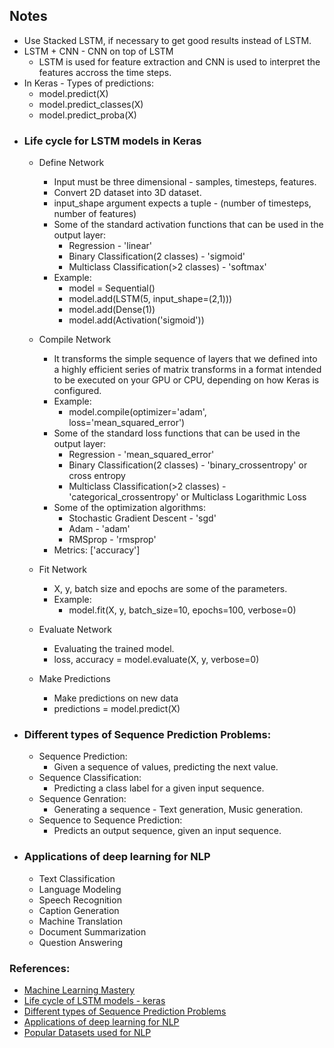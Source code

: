 ## Notes
- Use Stacked LSTM, if necessary to get good results instead of LSTM.
- LSTM + CNN - CNN on top of LSTM
  - LSTM is used for feature extraction and CNN is used to interpret the features accross the time steps.
- In Keras - Types of predictions:
  - model.predict(X)
  - model.predict_classes(X)
  - model.predict_proba(X)
- ### Life cycle for LSTM models in Keras
  - Define Network
    - Input must be three dimensional - samples, timesteps, features.
    - Convert 2D dataset into 3D dataset.
    - input_shape argument expects a tuple - (number of timesteps, number of features)
    - Some of the standard activation functions that can be used in the output layer:
      - Regression - 'linear'
      - Binary Classification(2 classes) - 'sigmoid'
      - Multiclass Classification(>2 classes) - 'softmax'
    - Example:
      - model = Sequential()
      - model.add(LSTM(5, input_shape=(2,1)))
      - model.add(Dense(1))
      - model.add(Activation('sigmoid'))
      
  - Compile Network
    - It transforms the simple sequence of layers that we defined into a highly efficient series of matrix transforms in a format intended to be executed on your GPU or CPU, depending on how Keras is configured.
    - Example:
      - model.compile(optimizer='adam', loss='mean_squared_error')
    - Some of the standard loss functions that can be used in the output layer:
      - Regression - 'mean_squared_error'
      - Binary Classification(2 classes) - 'binary_crossentropy' or cross entropy
      - Multiclass Classification(>2 classes) - 'categorical_crossentropy' or Multiclass Logarithmic Loss
    - Some of the optimization algorithms:
      - Stochastic Gradient Descent - 'sgd'
      - Adam - 'adam'
      - RMSprop - 'rmsprop'
    - Metrics: ['accuracy']
  - Fit Network
    - X, y, batch size and epochs are some of the parameters.
    - Example:
      - model.fit(X, y, batch_size=10, epochs=100, verbose=0)
  - Evaluate Network
    - Evaluating the trained model.
    - loss, accuracy = model.evaluate(X, y, verbose=0)
  - Make Predictions
    - Make predictions on new data
    - predictions = model.predict(X)
- ### Different types of Sequence Prediction Problems:
  - Sequence Prediction:
    - Given a sequence of values, predicting the next value.
  - Sequence Classification:
    - Predicting a class label for a given input sequence.
  - Sequence Genration:
    - Generating a sequence - Text generation, Music generation.
  - Sequence to Sequence Prediction:
    - Predicts an output sequence, given an input sequence.
- ### Applications of deep learning for NLP
  - Text Classification
  - Language Modeling
  - Speech Recognition
  - Caption Generation
  - Machine Translation
  - Document Summarization
  - Question Answering
 
### References:
- [Machine Learning Mastery](https://machinelearningmastery.com/)
- [Life cycle of LSTM models - keras](https://machinelearningmastery.com/5-step-life-cycle-long-short-term-memory-models-keras/)
- [Different types of Sequence Prediction Problems](https://machinelearningmastery.com/sequence-prediction/)
- [Applications of deep learning for NLP](https://machinelearningmastery.com/applications-of-deep-learning-for-natural-language-processing/)
- [Popular Datasets used for NLP](https://machinelearningmastery.com/datasets-natural-language-processing/)
